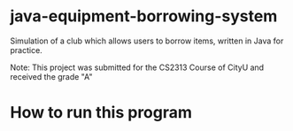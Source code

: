 # java-equipment-borrowing-system
Simulation of a club which allows users to borrow items, written in Java for practice.

Note: This project was submitted for the CS2313 Course of CityU and received the grade "A"

# How to run this program


